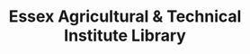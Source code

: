 ---
layout: repo
title: "Essex Agricultural & Technical Institute Library"
id: 18321
permalink: repos/18321/
---